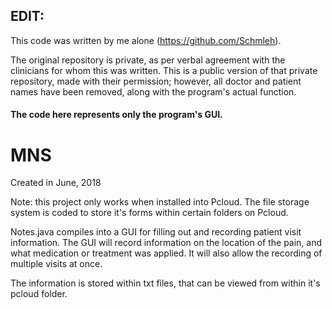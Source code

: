 ## EDIT:

This code was written by me alone (https://github.com/Schmleh).

The original repository is private, as per verbal agreement with the clinicians for whom this was written.
This is a public version of that private repository, made with their permission;
however, all doctor and patient names have been removed, along with the program's actual function.

#### The code here represents only the program's GUI.

# MNS
Created in June, 2018

Note: this project only works when installed into Pcloud.
The file storage system is coded to store it's forms within certain folders on Pcloud.

Notes.java compiles into a GUI for filling out and recording patient visit information.
The GUI will record information on the location of the pain, and what medication
or treatment was applied. It will also allow the recording of multiple visits at once.

The information is stored within txt files, that can be viewed from within it's pcloud folder.
